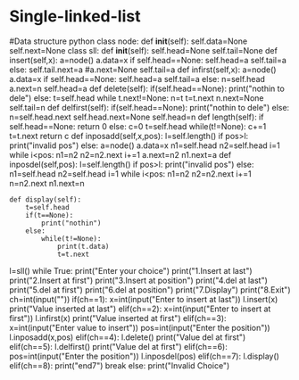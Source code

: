 # Single-linked-list
#Data structure python
class node:
    def __init__(self):
        self.data=None
        self.next=None
class sll:
    def __init__(self):
        self.head=None
        self.tail=None
    def insert(self,x):
        a=node()
        a.data=x
        if self.head==None:
            self.head=a
            self.tail=a
        else:
            self.tail.next=a
            #a.next=None
            self.tail=a
    def infirst(self,x):
        a=node()
        a.data=x
        if self.head==None:
            self.head=a
            self.tail=a
        else:
            n=self.head
            a.next=n
            self.head=a
    def delete(self):
        if(self.head==None):
            print("nothin to dele")
        else:
            t=self.head
            while t.next!=None:
                n=t
                t=t.next
            n.next=None
            self.tail=n
    def delfirst(self):
        if(self.head==None):
            print("nothin to dele")
        else:
            n=self.head.next
            self.head.next=None
            self.head=n
    def length(self):
        if self.head==None:
            return 0
        else:
            c=0
            t=self.head
            while(t!=None):
                c+=1
                t=t.next
            return c
    def inposadd(self,x,pos):
        l=self.length()
        if pos>l:
            print("invalid pos")
        else:
            a=node()
            a.data=x
            n1=self.head
            n2=self.head
            i=1
            while i<pos:
                n1=n2
                n2=n2.next
                i+=1
            a.next=n2
            n1.next=a
    def inposdel(self,pos):
        l=self.length()
        if pos>l:
            print("invalid pos")
        else:
            n1=self.head
            n2=self.head
            i=1
            while i<pos:
                n1=n2
                n2=n2.next
                i+=1
            n=n2.next
            n1.next=n

    def display(self):
        t=self.head
        if(t==None):
            print("nothin")
        else:
            while(t!=None):
                print(t.data)
                t=t.next
l=sll()
while True:
    print("Enter your choice")
    print("1.Insert at last")
    print("2.Insert at first")
    print("3.Insert at position")
    print("4.del at last")
    print("5.del at first")
    print("6.del at position")
    print("7.Display")
    print("8.Exit")
    ch=int(input(""))
    if(ch==1):
        x=int(input("Enter to insert at last"))
        l.insert(x)
        print("Value inserted at last")
    elif(ch==2):
        x=int(input("Enter to insert at first"))
        l.infirst(x)
        print("Value inserted at first")
    elif(ch==3):
        x=int(input("Enter value to insert"))
        pos=int(input("Enter the position"))
        l.inposadd(x,pos)
    elif(ch==4):
        l.delete()
        print("Value del at first")
    elif(ch==5):
        l.delfirst()
        print("Value del at first")
    elif(ch==6):
        pos=int(input("Enter the position"))
        l.inposdel(pos)
    elif(ch==7):
        l.display()
    elif(ch==8):
        print("end7")
        break
    else:
        print("Invalid Choice")

